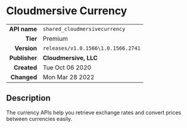 # Cloudmersive Currency
| | |
|-:|-|
|**API name**|`shared_cloudmersivecurrency`|
|**Tier**|Premium|
|**Version**|`releases/v1.0.1566\1.0.1566.2741`|
|**Publisher**|**Cloudmersive, LLC**|
|**Created**|Tue Oct 06 2020|
|**Changed**|Mon Mar 28 2022|

## Description
The currency APIs help you retrieve exchange rates and convert prices between currencies easily.
